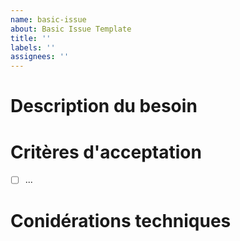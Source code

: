 ```yaml
---
name: basic-issue
about: Basic Issue Template
title: ''
labels: ''
assignees: ''
---
```


# Description du besoin

<!-- Décrire ici le besoin d'un point de vue utilisasteur -->

# Critères d'acceptation

<!-- Quels sont les critères d'acceptation pour cette fonctionalité ? -->

- [ ] ...

# Conidérations techniques

<!-- Quelles sont les considérations techniques qu'il faut prendre en compte lors du développement de la fonctionalité  -->
